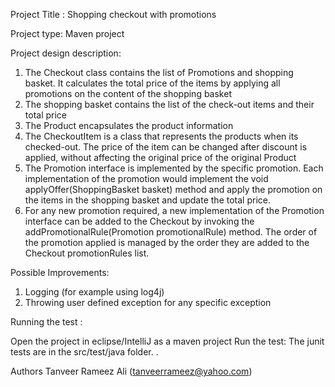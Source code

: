 Project Title : Shopping checkout with promotions

Project type: Maven project

Project design description:
1. The Checkout class contains the list of Promotions and shopping basket. It calculates the total price of the items by applying all promotions on the content of the shopping basket
2. The shopping basket contains the list of the check-out items and their total price
3. The Product encapsulates the product information
4. The CheckoutItem is a class that represents the products when its checked-out. The price of the item can be changed after discount is applied, without affecting the original price of the original Product
5. The Promotion interface is implemented by the specific promotion. Each implementation of the promotion would implement the void applyOffer(ShoppingBasket basket) method and apply the promotion on the items in the shopping basket and update the total price.
6. For any new promotion required, a new implementation of the Promotion interface can be added to the Checkout by invoking the addPromotionalRule(Promotion promotionalRule) method. The order of the promotion applied is managed by the order they are added to the Checkout promotionRules list.

Possible Improvements:
1. Logging (for example using log4j)
2. Throwing user defined exception for any specific exception

Running the test :

Open the project in eclipse/IntelliJ as a maven project
Run the test: The junit tests are in the src/test/java folder. .


Authors Tanveer Rameez Ali (tanveerrameez@yahoo.com)
